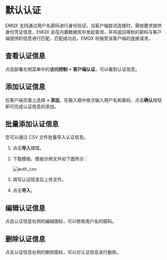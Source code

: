 # 默认认证

EMQX 支持通过用户名密码进行身份验证。当客户端尝试连接时，需按要求提供身份凭证信息，EMQX 会在内置数据库中发起查询，并将返回得到的密码与客户端提供的信息进行匹配，匹配成功后，EMQX 将接受该客户端的连接请求。


## 查看认证信息

点击部署左侧菜单中的**访问控制**-> **客户端认证**，可以看到认证信息。


## 添加认证信息

在客户端页面上选择 **+ 添加**，在输入框中依次输入用户名和密码，点击**确认**按钮即可完成认证信息的添加。


## 批量添加认证信息

您可以通过 CSV 文件批量导入认证信息。

1. 点击**导入**按钮。

2. 下载模板。模板示例文件如下图所示：

   ![auth_csv](./_assets/auth_csv.png)

3. 填写认证信息后上传文件。

4. 点击**导入**。


## 编辑认证信息

点击认证信息右侧的编辑图标，可以修改用户名的密码。


## 删除认证信息

点击认证信息右侧的删除图标，可以对认证信息进行删除。
